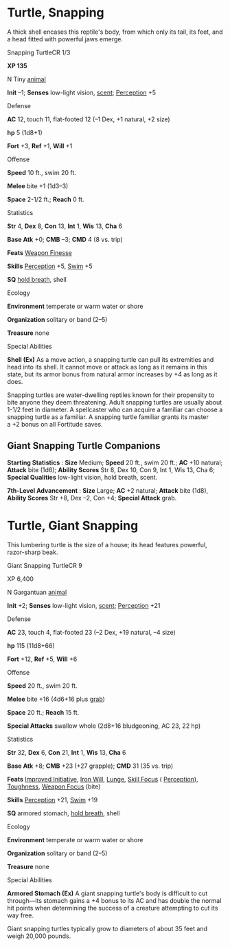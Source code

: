 # Turtle, Snapping

A thick shell encases this reptile's body, from which only its tail, its feet, and a head fitted with powerful jaws emerge.

Snapping TurtleCR 1/3

**XP 135**

N Tiny [animal](monsters/creatureTypes#_animal)

**Init** –1; **Senses** low-light vision, [scent](monsters/universalMonsterRules#_scent); [Perception](additionalMonsters/../skills/perception#_perception) +5

Defense

**AC** 12, touch 11, flat-footed 12 (–1 Dex, +1 natural, +2 size)

**hp** 5 (1d8+1)

**Fort** +3, **Ref** +1, **Will** +1

Offense

**Speed** 10 ft., swim 20 ft.

**Melee** bite +1 (1d3–3)

**Space** 2-1/2 ft.; **Reach** 0 ft.

Statistics

**Str** 4, **Dex** 8, **Con** 13, **Int** 1, **Wis** 13, **Cha** 6

**Base Atk** +0; **CMB** –3; **CMD** 4 (8 vs. trip)

**Feats** [Weapon Finesse](additionalMonsters/../feats#_weapon-finesse)

**Skills** [Perception](additionalMonsters/../skills/perception#_perception) +5, [Swim](additionalMonsters/../skills/swim#_swim) +5

**SQ** [hold breath](monsters/universalMonsterRules#_hold-breath), shell

Ecology

**Environment** temperate or warm water or shore

**Organization** solitary or band (2–5)

**Treasure** none

Special Abilities

**Shell (Ex)** As a move action, a snapping turtle can pull its extremities and head into its shell. It cannot move or attack as long as it remains in this state, but its armor bonus from natural armor increases by +4 as long as it does.

Snapping turtles are water-dwelling reptiles known for their propensity to bite anyone they deem threatening. Adult snapping turtles are usually about 1-1/2 feet in diameter. A spellcaster who can acquire a familiar can choose a snapping turtle as a familiar. A snapping turtle familiar grants its master   
a +2 bonus on all Fortitude saves.

## Giant Snapping Turtle Companions

**Starting Statistics** : **Size** Medium; **Speed** 20 ft., swim 20 ft.; **AC** +10 natural; **Attack** bite (1d6); **Ability Scores** Str 8, Dex 10, Con 9, Int 1, Wis 13, Cha 6; **Special Qualities** low-light vision, hold breath, scent.

**7th-Level Advancement** : **Size** Large; **AC** +2 natural; **Attack** bite (1d8), **Ability Scores** Str +8, Dex –2, Con +4; **Special Attack** grab.

# Turtle, Giant Snapping 

This lumbering turtle is the size of a house; its head features powerful, razor-sharp beak.

Giant Snapping TurtleCR 9

XP 6,400

N Gargantuan [animal](monsters/creatureTypes#_animal)

**Init** +2; **Senses** low-light vision, [scent](monsters/universalMonsterRules#_scent); [Perception](additionalMonsters/../skills/perception#_perception) +21

Defense

**AC** 23, touch 4, flat-footed 23 (–2 Dex, +19 natural, –4 size)

**hp** 115 (11d8+66)

**Fort** +12, **Ref** +5, **Will** +6

Offense

**Speed** 20 ft., swim 20 ft.

**Melee** bite +16 (4d6+16 plus [grab](monsters/universalMonsterRules#_grab))

**Space** 20 ft.; **Reach** 15 ft.

**Special Attacks** swallow whole (2d8+16 bludgeoning, AC 23, 22 hp)

Statistics

**Str** 32, **Dex** 6, **Con** 21, **Int** 1, **Wis** 13, **Cha** 6

**Base Atk** +8; **CMB** +23 (+27 grapple); **CMD** 31 (35 vs. trip)

**Feats** [Improved Initiative](additionalMonsters/../feats#_improved-initiative), [Iron Will](additionalMonsters/../feats#_iron-will), [Lunge](additionalMonsters/../feats#_lunge), [Skill Focus](additionalMonsters/../feats#_skill-focus) ( [Perception](additionalMonsters/../skills/perception#_perception)), [Toughness](additionalMonsters/../feats#_toughness), [Weapon Focus](additionalMonsters/../feats#_weapon-focus) (bite)

**Skills** [Perception](additionalMonsters/../skills/perception#_perception) +21, [Swim](additionalMonsters/../skills/swim#_swim) +19

**SQ** armored stomach, [hold breath](monsters/universalMonsterRules#_hold-breath), shell

Ecology

**Environment** temperate or warm water or shore

**Organization** solitary or band (2–5)

**Treasure** none

Special Abilities

**Armored Stomach (Ex)** A giant snapping turtle's body is difficult to cut through—its stomach gains a +4 bonus to its AC and has double the normal hit points when determining the success of a creature attempting to cut its way free.

Giant snapping turtles typically grow to diameters of about 35 feet and weigh 20,000 pounds.

